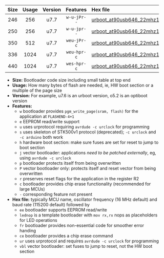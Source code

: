 |Size|Usage|Version|Features|Hex file|
|:-:|:-:|:-:|:-:|:--|
|246|256|u7.7|`w-u-jPr--`|[urboot_at90usb646_22mhz1184_230400bps_lednop_ur_vbl.hex](https://raw.githubusercontent.com/stefanrueger/urboot.hex/main/mcus/at90usb646/fcpu_22mhz1184/230400_bps/urboot_at90usb646_22mhz1184_230400bps_lednop_ur_vbl.hex)|
|250|256|u7.7|`w-u-jpr--`|[urboot_at90usb646_22mhz1184_230400bps_lednop_fr_ur_vbl.hex](https://raw.githubusercontent.com/stefanrueger/urboot.hex/main/mcus/at90usb646/fcpu_22mhz1184/230400_bps/urboot_at90usb646_22mhz1184_230400bps_lednop_fr_ur_vbl.hex)|
|350|512|u7.7|`weu-jPr-c`|[urboot_at90usb646_22mhz1184_230400bps_ee_lednop_fr_ce_ur_vbl.hex](https://raw.githubusercontent.com/stefanrueger/urboot.hex/main/mcus/at90usb646/fcpu_22mhz1184/230400_bps/urboot_at90usb646_22mhz1184_230400bps_ee_lednop_fr_ce_ur_vbl.hex)|
|336|1024|u7.7|`weu-hpr-c`|[urboot_at90usb646_22mhz1184_230400bps_ee_lednop_fr_ce_ur.hex](https://raw.githubusercontent.com/stefanrueger/urboot.hex/main/mcus/at90usb646/fcpu_22mhz1184/230400_bps/urboot_at90usb646_22mhz1184_230400bps_ee_lednop_fr_ce_ur.hex)|
|440|1024|u7.7|`wes-hpr-c`|[urboot_at90usb646_22mhz1184_230400bps_ee_lednop_fr_ce.hex](https://raw.githubusercontent.com/stefanrueger/urboot.hex/main/mcus/at90usb646/fcpu_22mhz1184/230400_bps/urboot_at90usb646_22mhz1184_230400bps_ee_lednop_fr_ce.hex)|

- **Size:** Bootloader code size including small table at top end
- **Usage:** How many bytes of flash are needed, ie, HW boot section or a multiple of the page size
- **Version:** For example, u7.6 is an urboot version, o5.2 is an optiboot version
- **Features:**
  + `w` bootloader provides `pgm_write_page(sram, flash)` for the application at `FLASHEND-4+1`
  + `e` EEPROM read/write support
  + `u` uses urprotocol requiring `avrdude -c urclock` for programming
  + `s` uses skeleton of STK500v1 protocol (deprecated); `-c urclock` and `-c arduino` both work
  + `h` hardware boot section: make sure fuses are set for reset to jump to boot section
  + `j` vector bootloader: applications *need to be patched externally*, eg, using `avrdude -c urclock`
  + `p` bootloader protects itself from being overwritten
  + `P` vector bootloader only: protects itself and reset vector from being overwritten
  + `r` preserves reset flags for the application in the register R2
  + `c` bootloader provides chip erase functionality (recommended for large MCUs)
  + `-` corresponding feature not present
- **Hex file:** typically MCU name, oscillator frequency (16 MHz default) and baud rate (115200 default) followed by
  + `ee` bootloader supports EEPROM read/write
  + `lednop` is a template bootloader with `mov rx,rx` nops as placeholders for LED operations
  + `fr` bootloader provides non-essential code for smoother error handing
  + `ce` bootloader provides a chip erase command
  + `ur` uses urprotocol and requires `avrdude -c urclock` for programming
  + `vbl` vector bootloader: set fuses to jump to reset, not the HW boot section
